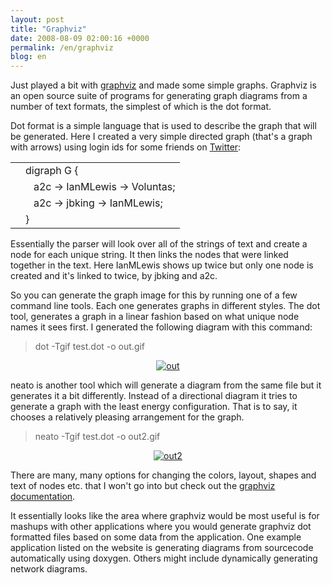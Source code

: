 ```yaml
---
layout: post
title: "Graphviz"
date: 2008-08-09 02:00:16 +0000
permalink: /en/graphviz
blog: en
---
```


<p>Just played a bit with <a href="http://www.graphviz.org/">graphviz</a> and made some simple graphs. Graphviz is an open source suite of programs for generating graph diagrams from a number of text formats, the simplest of which is the dot format.</p>
<p>Dot format is a simple language that is used to describe the graph that will be generated. Here I created a very simple directed graph (that's a graph with arrows) using login ids for some friends on <a href="http://www.twitter.com/">Twitter</a>:</p>
<div class="codeblock amc_text amc_short"><table><tr class="amc_code_odd"><td class="amc_line"><div class="amc1"></div></td><td>digraph G {<br /></td></tr><tr class="amc_code_even"><td class="amc_line"><div class="amc2"></div></td><td>&nbsp; &nbsp;a2c -&gt; IanMLewis -&gt; Voluntas;<br /></td></tr><tr class="amc_code_odd"><td class="amc_line"><div class="amc3"></div></td><td>&nbsp; &nbsp;a2c -&gt; jbking -&gt; IanMLewis;<br /></td></tr><tr class="amc_code_even"><td class="amc_line"><div class="amc4"></div></td><td>}</td></tr></table></div>
<p>Essentially the parser will look over all of the strings of text and create a node for each unique string. It then links the nodes that were linked together in the text. Here IanMLewis shows up twice but only one node is created and it's linked to twice, by jbking and a2c.</p>
<p>So you can generate the graph image for this by running one of a few command line tools. Each one generates graphs in different styles. The dot tool, generates a graph in a linear fashion based on what unique node names it sees first. I generated the following diagram with this command:</p>
<blockquote>dot -Tgif test.dot -o out.gif</blockquote>
<p style="text-align: center;"><a title="Graph generated with the dot tool" rel="lightbox" href="/gallery2/d/10720-2/out.gif"><img title="Graph generated with the dot tool" src="/gallery2/d/10720-2/out.gif" alt="out" /></a></p>
<p>neato is another tool which will generate a diagram from the same file but it generates it a bit differently. Instead of a directional diagram it tries to generate a graph with the least energy configuration. That is to say, it chooses a relatively pleasing arrangement for the graph.</p>
<blockquote>neato -Tgif test.dot -o out2.gif</blockquote>
<p style="text-align: center;"><a title="Graph generated with the dot tool" rel="lightbox" href="/gallery2/d/10720-2/out.gif"><img title="Graph generated with the neato tool" src="/gallery2/d/10722-2/out2.gif" alt="out2" /></a></p>
<p>There are many, many options for changing the colors, layout, shapes and text of nodes etc. that I won't go into but check out the <a href="http://www.graphviz.org/Documentation.php">graphviz documentation</a>.</p>
<p>It essentially looks like the area where graphviz would be most useful is for mashups with other applications where you would generate graphviz dot formatted files based on some data from the application. One example application listed on the website is generating diagrams from sourcecode automatically using doxygen. Others might include dynamically generating network diagrams.</p>